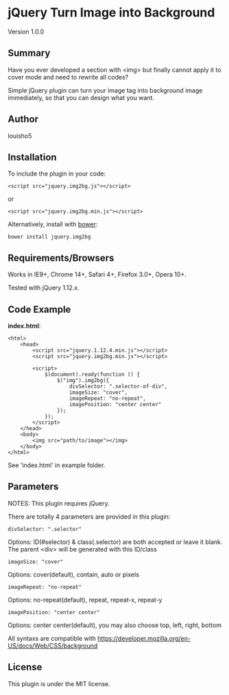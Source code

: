 # jQuery Turn Image into Background

Version 1.0.0

## Summary

Have you ever developed a section with 	&#60;img&#62; but finally cannot apply it to cover mode and need to rewrite all codes?


Simple jQuery plugin can turn your image tag into background image immediately, so that you can design what you want.

## Author

louisho5

## Installation

To include the plugin in your code:

	<script src="jquery.img2bg.js"></script>
	
or

	<script src="jquery.img2bg.min.js"></script>

Alternatively, install with [bower](https://github.com/bower/bower): 
	
	bower install jquery.img2bg

## Requirements/Browsers

Works in IE9+, Chrome 14+, Safari 4+, Firefox 3.0+, Opera 10+.

Tested with jQuery 1.12.x.

## Code Example

**index.html**:

	<html>
		<head>
			<script src="jquery.1.12.4.min.js"></script>
			<script src="jquery.img2bg.min.js"></script>

			<script>
				$(document).ready(function () {
					$("img").img2bg({
						divSelector: ".selector-of-div",
						imageSize: "cover",
						imageRepeat: "no-repeat",
						imagePosition: "center center"
					});
				});
			</script>
		</head>
		<body>
			<img src="path/to/image"></img>
		</body>
	</html>

See 'index.html' in example folder.

## Parameters

NOTES: This plugin requires jQuery.


There are totally 4 parameters are provided in this plugin:

	divSelector: ".selector"		

Options: ID(#selector) & class(.selector) are both accepted or leave it blank. <br>
The parent &#60;div&#62; will be generated with this ID/class

	imageSize: "cover"		

Options: cover(default), contain, auto or pixels

	imageRepeat: "no-repeat"	
	
Options: no-repeat(default), repeat, repeat-x, repeat-y 

	imagePosition: "center center"		
	
Options: center center(default), you may also choose top, left, right, bottom


All syntaxs are compatible with https://developer.mozilla.org/en-US/docs/Web/CSS/background

## License

This plugin is under the MIT license.
